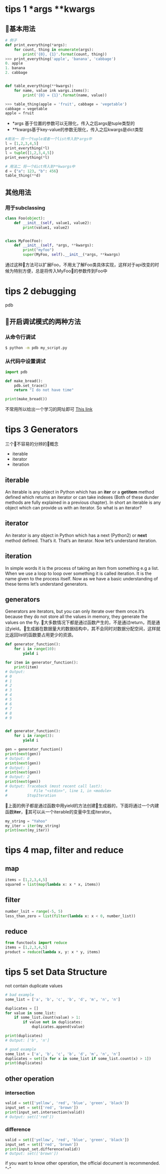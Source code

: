 # tips 1 *args **kwargs

## 基本用法
``` python
# 例子
def print_everything(*args):
    for count, thing in enumerate(args):
        print('{0}, {1}'.format(count, thing))
>>> print_everything('apple', 'banana', 'cabbage')
0. apple
1. banana
2. cabbage


def table_everything(**kwargs):
    for name, value ink wargs.items():
        print('{0} = {1}'.format(name, value))

>>> table_thing(apple = 'fruit', cabbage = 'vegetable')
cabbage = vegetable
apple = fruit
```
* *args 基于位置的参数可以无限化，传入之后args是tuple类型的
* **kwargs基于key-value的参数无限化，传入之后kwargs是dict类型

``` python
#用法一 将一个tuple或者一个list传入到*args中
l = [1,2,3,4,5]
print_everything(*l)
l = tuple([1,2,3,4,5])
print_everything(*l)

# 用法二 将一个dict传入到**kwargs中
d = {"a": 123, "b": 456}
table_thing(**d)
```

## 其他用法

### 用于subclassing

``` python
class Foo(object):
    def __init__(self, value1, value2):
        print(value1, value2)


class MyFoo(Foo):
    def __init__(self, *args, **kwargs):
        print("myfoo")
        super(MyFoo, self).__init__(*args, **kwargs)
```
通过这种方法可以扩展Foo，不用太了解Foo类具体实现，这样对于api改变的时候为特别方便，总是将传入MyFoo的参数传到Foo中


# tips 2 debugging
pdb

## 开启调试模式的两种方法
### 从命令行调试

``` bash
$ python -m pdb my_script.py
```

### 从代码中设置调试

``` python
import pdb

def make_bread():
    pdb.set_trace()
    return "I do not have time"

print(make_bread())
```
不常用所以给出一个学习的网址即可
[This link](https://github.com/spiside/pdb-tutorial)

# tips 3 Generators

三个不容易的分辨的概念
* iterable
* iterator
* iteration

## iterable

An iterable is any object in Python which has an __iter__ or a __getitem__ method defined which returns an iterator or can take indexes (Both of these dunder methods are fully explained in a previous chapter). In short an iterable is any object which can provide us with an iterator. So what is an iterator?

## iterator

An iterator is any object in Python which has a next (Python2) or __next__ method defined. That’s it. That’s an iterator. Now let’s understand iteration.

## iteration

In simple words it is the process of taking an item from something e.g a list. When we use a loop to loop over something it is called iteration. It is the name given to the process itself. Now as we have a basic understanding of these terms let’s understand generators.

## generators

Generators are iterators, but you can only iterate over them once.It’s because they do not store all the values in memory, they generate the values on the fly.  大多数情况下都是通过函数产生的，不是通过return，而是通过yield。生成器在数据量大的数据结构中，其不会同时对数据分配空间，这样就比返回list的函数要占用更少的资源。

``` python
def generator_function():
    for i in range(10):
        yield i

for item in generator_function():
    print(item)
# Output:
# 0
# 1
# 2
# 3
# 4
# 5
# 6
# 7
# 8
# 9


def generator_function():
    for i in range(3):
        yield i

gen = generator_function()
print(next(gen))
# Output: 0
print(next(gen))
# Output: 1
print(next(gen))
# Output: 2
print(next(gen))
# Output: Traceback (most recent call last):
#            File "<stdin>", line 1, in <module>
#         StopIteration
```
上面的例子都是通过函数中用yield的方法创建生成器的，下面将通过一个内建函数**iter**，其可以从一个iterable的变量中生成iterator。
``` python
my_string = "Yahoo"
my_iter = iter(my_string)
print(next(my_iter))
```

# tips 4 map, filter and reduce

## map
``` python
items = [1,2,3,4,5]
squared = list(map(lambda x: x * x, items))
```

## filter

```python
number_lsit = range(-5, 5)
less_than_zero = list(filter(lambda x: x < 0, number_list))
```

## reduce

```python
from functools import reduce
items = [1,2,3,4,5]
product = reduce(lambda x, y: x * y, items)
```

# tips 5 set Data Structure

not contain duplicate values

```python
# bad example
some_list = ['a', 'b', 'c', 'b', 'd', 'm', 'n', 'n']

duplicates = []
for value in some_list:
    if some_list.count(value) > 1:
        if value not in duplicates:
            duplicates.append(value)

print(duplicates)
# Output: ['b', 'n']

# good example
some_list = ['a', 'b', 'c', 'b', 'd', 'm', 'n', 'n']
duplicates = set([x for x in some_list if some_list.count(x) > 1])
print(duplicates)
```

## other operation

### intersection

```python
valid = set(['yellow', 'red', 'blue', 'green', 'black'])
input_set = set(['red', 'brown'])
print(input_set.intersection(valid))
# Output: set(['red'])
```

### difference

``` python
valid = set(['yellow', 'red', 'blue', 'green', 'black'])
input_set = set(['red', 'brown'])
print(input_set.difference(valid))
# Output: set(['brown'])
```

if you want to know other operation, the official document is recommended.  
^-\^